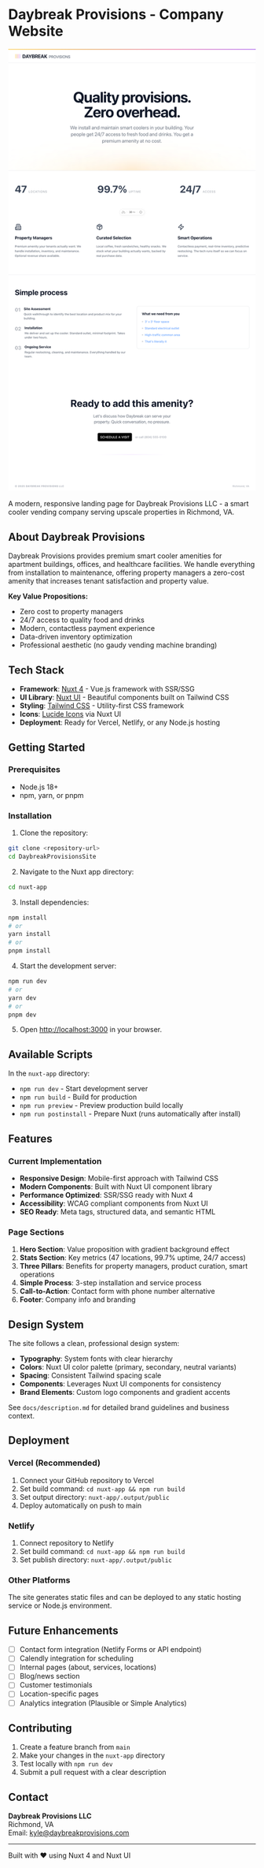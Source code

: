 # Daybreak Provisions - Company Website

![Daybreak Provisions Site](docs/images/daybreak-provisions-site.png)

A modern, responsive landing page for Daybreak Provisions LLC - a smart cooler vending company serving upscale properties in Richmond, VA.

## About Daybreak Provisions

Daybreak Provisions provides premium smart cooler amenities for apartment buildings, offices, and healthcare facilities. We handle everything from installation to maintenance, offering property managers a zero-cost amenity that increases tenant satisfaction and property value.

**Key Value Propositions:**
- Zero cost to property managers
- 24/7 access to quality food and drinks
- Modern, contactless payment experience
- Data-driven inventory optimization
- Professional aesthetic (no gaudy vending machine branding)

## Tech Stack

- **Framework**: [Nuxt 4](https://nuxt.com/) - Vue.js framework with SSR/SSG
- **UI Library**: [Nuxt UI](https://ui.nuxt.com/) - Beautiful components built on Tailwind CSS
- **Styling**: [Tailwind CSS](https://tailwindcss.com/) - Utility-first CSS framework
- **Icons**: [Lucide Icons](https://lucide.dev/) via Nuxt UI
- **Deployment**: Ready for Vercel, Netlify, or any Node.js hosting

## Getting Started

### Prerequisites

- Node.js 18+ 
- npm, yarn, or pnpm

### Installation

1. Clone the repository:
```bash
git clone <repository-url>
cd DaybreakProvisionsSite
```

2. Navigate to the Nuxt app directory:
```bash
cd nuxt-app
```

3. Install dependencies:
```bash
npm install
# or
yarn install
# or
pnpm install
```

4. Start the development server:
```bash
npm run dev
# or
yarn dev
# or
pnpm dev
```

5. Open [http://localhost:3000](http://localhost:3000) in your browser.

## Available Scripts

In the `nuxt-app` directory:

- `npm run dev` - Start development server
- `npm run build` - Build for production
- `npm run preview` - Preview production build locally
- `npm run postinstall` - Prepare Nuxt (runs automatically after install)

## Features

### Current Implementation
- **Responsive Design**: Mobile-first approach with Tailwind CSS
- **Modern Components**: Built with Nuxt UI component library
- **Performance Optimized**: SSR/SSG ready with Nuxt 4
- **Accessibility**: WCAG compliant components from Nuxt UI
- **SEO Ready**: Meta tags, structured data, and semantic HTML

### Page Sections
1. **Hero Section**: Value proposition with gradient background effect
2. **Stats Section**: Key metrics (47 locations, 99.7% uptime, 24/7 access)
3. **Three Pillars**: Benefits for property managers, product curation, smart operations
4. **Simple Process**: 3-step installation and service process
5. **Call-to-Action**: Contact form with phone number alternative
6. **Footer**: Company info and branding

## Design System

The site follows a clean, professional design system:

- **Typography**: System fonts with clear hierarchy
- **Colors**: Nuxt UI color palette (primary, secondary, neutral variants)
- **Spacing**: Consistent Tailwind spacing scale
- **Components**: Leverages Nuxt UI components for consistency
- **Brand Elements**: Custom logo components and gradient accents

See `docs/description.md` for detailed brand guidelines and business context.

## Deployment

### Vercel (Recommended)
1. Connect your GitHub repository to Vercel
2. Set build command: `cd nuxt-app && npm run build`
3. Set output directory: `nuxt-app/.output/public`
4. Deploy automatically on push to main

### Netlify
1. Connect repository to Netlify
2. Set build command: `cd nuxt-app && npm run build`
3. Set publish directory: `nuxt-app/.output/public`

### Other Platforms
The site generates static files and can be deployed to any static hosting service or Node.js environment.

## Future Enhancements

- [ ] Contact form integration (Netlify Forms or API endpoint)
- [ ] Calendly integration for scheduling
- [ ] Internal pages (about, services, locations)
- [ ] Blog/news section
- [ ] Customer testimonials
- [ ] Location-specific pages
- [ ] Analytics integration (Plausible or Simple Analytics)

## Contributing

1. Create a feature branch from `main`
2. Make your changes in the `nuxt-app` directory
3. Test locally with `npm run dev`
4. Submit a pull request with a clear description

## Contact

**Daybreak Provisions LLC**  
Richmond, VA  
Email: kyle@daybreakprovisions.com

---

Built with ❤️ using Nuxt 4 and Nuxt UI
